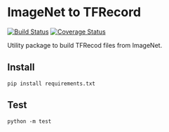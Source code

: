 ImageNet to TFRecord
===
[![Build Status](https://travis-ci.org/eskilj/img2tfrecord.svg?branch=master)](https://travis-ci.org/eskilj/img2tfrecord)
[![Coverage Status](https://coveralls.io/repos/github/eskilj/img2tfrecord/badge.svg?branch=master)](https://coveralls.io/github/eskilj/img2tfrecord?branch=master)

Utility package to build TFRecod files from ImageNet.


Install 
---
```pip install requirements.txt```


Test
---
```python -m test```